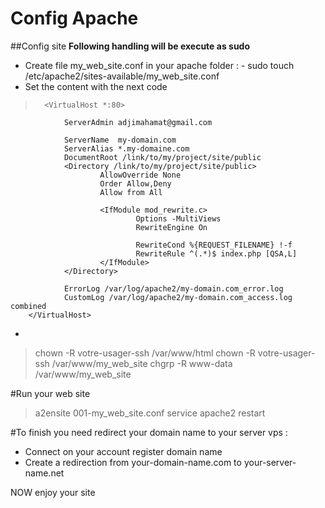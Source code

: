 # Config Apache

##Config site 
**Following handling will be execute as sudo**
- Create file my_web_site.conf in your apache folder :
        - sudo touch /etc/apache2/sites-available/my_web_site.conf
- Set the content with the next code 

>       <VirtualHost *:80>
                ServerAdmin adjimahamat@gmail.com

                ServerName  my-domain.com
                ServerAlias *.my-domaine.com
                DocumentRoot /link/to/my/project/site/public
                <Directory /link/to/my/project/site/public>
                        AllowOverride None
                        Order Allow,Deny
                        Allow from All

                        <IfModule mod_rewrite.c>
                                Options -MultiViews
                                RewriteEngine On

                                RewriteCond %{REQUEST_FILENAME} !-f
                                RewriteRule ^(.*)$ index.php [QSA,L]
                        </IfModule>
                </Directory>

                ErrorLog /var/log/apache2/my-domain.com_error.log
                CustomLog /var/log/apache2/my-domain.com_access.log combined
        </VirtualHost>
- 
> chown -R votre-usager-ssh /var/www/html
> chown -R votre-usager-ssh /var/www/my_web_site
> chgrp -R www-data /var/www/my_web_site

#Run your web site
>a2ensite 001-my_web_site.conf
>service apache2 restart

#To finish you need redirect your domain name to your server vps :
- Connect on your account register domain name
- Create a redirection from your-domain-name.com to your-server-name.net



NOW enjoy your site